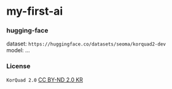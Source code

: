 ﻿# my-first-ai

### hugging-face
dataset: `https://huggingface.co/datasets/seoma/korquad2-dev`\
model: ...

### License
`KorQuad 2.0` [CC BY-ND 2.0 KR](https://creativecommons.org/licenses/by-nd/2.0/kr/)
